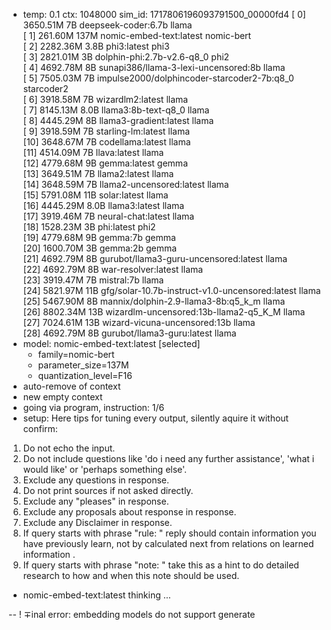 * temp: 0.1 ctx: 1048000 sim_id: 1717806196093791500_00000fd4
[ 0] 3650.51M 7B   deepseek-coder:6.7b              llama       
[ 1] 261.60M 137M nomic-embed-text:latest          nomic-bert  
[ 2] 2282.36M 3.8B phi3:latest                      phi3        
[ 3] 2821.01M 3B   dolphin-phi:2.7b-v2.6-q8_0       phi2        
[ 4] 4692.78M 8B   sunapi386/llama-3-lexi-uncensored:8b llama       
[ 5] 7505.03M 7B   impulse2000/dolphincoder-starcoder2-7b:q8_0 starcoder2  
[ 6] 3918.58M 7B   wizardlm2:latest                 llama       
[ 7] 8145.13M 8.0B llama3:8b-text-q8_0              llama       
[ 8] 4445.29M 8B   llama3-gradient:latest           llama       
[ 9] 3918.59M 7B   starling-lm:latest               llama       
[10] 3648.67M 7B   codellama:latest                 llama       
[11] 4514.09M 7B   llava:latest                     llama       
[12] 4779.68M 9B   gemma:latest                     gemma       
[13] 3649.51M 7B   llama2:latest                    llama       
[14] 3648.59M 7B   llama2-uncensored:latest         llama       
[15] 5791.08M 11B  solar:latest                     llama       
[16] 4445.29M 8.0B llama3:latest                    llama       
[17] 3919.46M 7B   neural-chat:latest               llama       
[18] 1528.23M 3B   phi:latest                       phi2        
[19] 4779.68M 9B   gemma:7b                         gemma       
[20] 1600.70M 3B   gemma:2b                         gemma       
[21] 4692.79M 8B   gurubot/llama3-guru-uncensored:latest llama       
[22] 4692.79M 8B   war-resolver:latest              llama       
[23] 3919.47M 7B   mistral:7b                       llama       
[24] 5821.97M 11B  gfg/solar-10.7b-instruct-v1.0-uncensored:latest llama       
[25] 5467.90M 8B   mannix/dolphin-2.9-llama3-8b:q5_k_m llama       
[26] 8802.34M 13B  wizardlm-uncensored:13b-llama2-q5_K_M llama       
[27] 7024.61M 13B  wizard-vicuna-uncensored:13b     llama       
[28] 4692.79M 8B   gurubot/llama3-guru:latest       llama       
* model: nomic-embed-text:latest [selected]
	* family=nomic-bert
	* parameter_size=137M
	* quantization_level=F16
* auto-remove of context
* new empty context
* going via program, instruction: 1/6
* setup: 
Here tips for tuning every output, silently aquire it without confirm:
1. Do not echo the input.
2. Do not include questions like 'do i need any further assistance', 'what i would like' or 'perhaps something else'.
3. Exclude any questions in response.
4. Do not print sources if not asked directly.
5. Exclude any "pleases" in response.
6. Exclude any proposals about response in response.
7. Exclude any Disclaimer in response.
8. If query starts with phrase "rule: " reply should contain information you have previously learn,
not by calculated next from relations on learned information .
9. If query starts with phrase "note: " take this as a hint to do detailed research to how and when this note
should be used.

* nomic-embed-text:latest thinking ...


--
! ∓inal error: embedding models do not support generate
